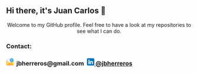 ## Hi there, it's Juan Carlos 👋
<p align="center">
Welcome to my GitHub profile. Feel free to have a look at my repositories to see what I can do. 


### Contact:
<h3><img src="email.png" width="20" height="20"> &nbsp;jbherreros@gmail.com&nbsp;
<img src="linkedin.png" width="20" height="20"><a href="https://www.linkedin.com/in/jbherreros/"> @jbherreros</a></h3>
</p>
